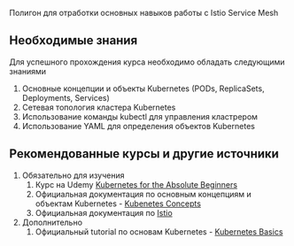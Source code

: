 Полигон для отработки основных навыков работы с Istio Service Mesh

## Необходимые знания

Для успешного прохождения курса необходимо обладать следующими знаниями

1. Основные концепции и объекты Kubernetes (PODs, ReplicaSets, Deployments, Services)
1. Сетевая топология кластера Kubernetes
1. Использование команды kubectl для управления кластрером
1. Использование YAML для определения объектов Kubernetes

## Рекомендованные курсы и другие источники

1. Обязательно для изучения
    1. Курс на Udemy [Kubernetes for the Absolute Beginners](https://www.udemy.com/course/learn-kubernetes/)
    1. Официальная документация по основным концепциям и объектам Kubernetes - [Kubenetes Concepts](https://kubernetes.io/docs/concepts/)
    1. Официальная документация по [Istio](https://istio.io/v1.6/)
1. Дополнительно
    1. Официальный tutorial по основам Kubernetes - [Kubernetes Basics](https://kubernetes.io/docs/tutorials/kubernetes-basics/)
